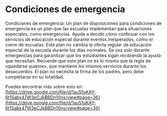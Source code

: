 # Condiciones de emergencia
Condiciones de emergencia: Un plan de disposiciones para condiciones de emergencia es un plan que las escuelas implementan para situaciones especiales, como emergencias. Ayuda a decidir cómo continuar con los servicios de educación especial durante eventos inesperados, como el cierre de escuelas. Este plan no cambia la oferta regular de educación especial de la escuela durante los días normales. Se usa solo durante emergencias para garantizar que los estudiantes sigan recibiendo la ayuda que necesitan. Recuerde que este plan no es lo mismo que la regla de «quedarse quietos», que mantiene los mismos servicios durante los desacuerdos. El plan no necesita la firma de los padres, pero debe completarse en su totalidad.

Puedes encontrar más sobre esto en: [https://drive.google.com/file/d/1au51uKAY-6t1Sabx47W3eCJkBBDn10ns/view#page=36](https://drive.google.com/file/d/1au51uKAY-6t1Sabx47W3eCJkBBDn10ns/view#page=36)
